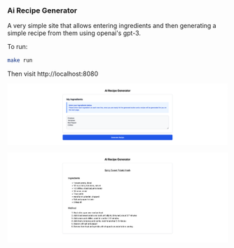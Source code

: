 ### Ai Recipe Generator

A very simple site that allows entering ingredients and then generating a simple recipe from them using openai's gpt-3.

To run:

```bash
make run
```

Then visit http://localhost:8080

![home page](./screenshot1.png)

![recipe page](./screenshot2.png)
